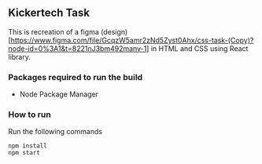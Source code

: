 ## Kickertech Task

This is recreation of a figma (design)[https://www.figma.com/file/GcqzW5amr2zNd5Zyst0Ahx/css-task-(Copy)?node-id=0%3A1&t=8221nJ3bm492manv-1] in HTML and CSS using React library.

### Packages required to run the build

- Node Package Manager

### How to run

Run the following commands

```
npm install
npm start
```
